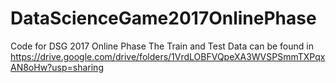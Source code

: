 # DataScienceGame2017OnlinePhase
Code for DSG 2017 Online Phase 
The Train and Test Data can be found in https://drive.google.com/drive/folders/1VrdLOBFVQpeXA3WVSPSmmTXPqxAN8oHw?usp=sharing
